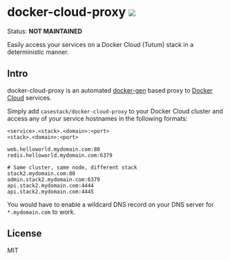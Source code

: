 # docker-cloud-proxy [![](https://images.microbadger.com/badges/image/casestack/docker-cloud-proxy.svg)](https://microbadger.com/images/casestack/docker-cloud-proxy "Microbadger")

Status: **NOT MAINTAINED**

Easily access your services on a Docker Cloud (Tutum) stack in a deterministic manner.

## Intro

docker-cloud-proxy is an automated [docker-gen](https://github.com/jwilder/docker-gen) based proxy to [Docker Cloud](https://cloud.docker.com/)
services.

Simply add `casestack/docker-cloud-proxy` to your Docker Cloud cluster and access any of your service hostnames in the following formats:

```
<service>.<stack>.<domain>:<port>
<stack>.<domain>:<port>
```

```
web.helloworld.mydomain.com:80
redis.helloworld.mydomain.com:6379

# Same cluster, same node, different stack
stack2.mydomain.com:80
admin.stack2.mydomain.com:6379
api.stack2.mydomain.com:4444
api.stack2.mydomain.com:4445
```

You would have to enable a wildcard DNS record on your DNS server for `*.mydomain.com` to work.

## License

MIT
